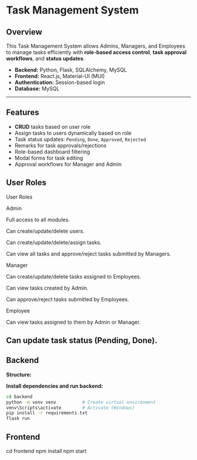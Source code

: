# Task Management System
## Overview
This Task Management System allows Admins, Managers, and Employees to manage tasks efficiently with **role-based access control**, **task approval workflows**, and **status updates**.  

- **Backend:** Python, Flask, SQLAlchemy, MySQL  
- **Frontend:** React.js, Material-UI (MUI)  
- **Authentication:** Session-based login  
- **Database:** MySQL  

---

## Features
- **CRUD** tasks based on user role
- Assign tasks to users dynamically based on role
- Task status updates: `Pending`, `Done`, `Approved`, `Rejected`
- Remarks for task approvals/rejections
- Role-based dashboard filtering
- Modal forms for task editing
- Approval workflows for Manager and Admin


## User Roles


User Roles

Admin

Full access to all modules.

Can create/update/delete users.

Can create/update/delete/assign tasks.

Can view all tasks and approve/reject tasks submitted by Managers.

Manager

Can create/update/delete tasks assigned to Employees.

Can view tasks created by Admin.

Can approve/reject tasks submitted by Employees.

Employee

Can view tasks assigned to them by Admin or Manager.

Can update task status (Pending, Done).
---


## Backend
**Structure:**


**Install dependencies and run backend:**
```bash
cd backend
python -m venv venv          # Create virtual environment
venv\Scripts\activate        # Activate (Windows)
pip install -r requirements.txt
flask run
```
## Frontend
cd frontend
npm install
npm start

